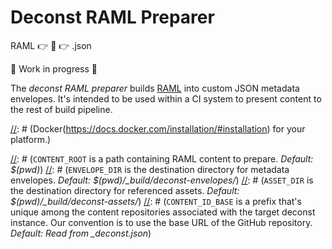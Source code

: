 # Deconst RAML Preparer
RAML :point_right: :wrench: :point_right: .json

:construction: Work in progress :construction:

The *deconst RAML preparer* builds [RAML](#) into custom JSON metadata
envelopes. It's intended to be used within a CI system to present content to
the rest of build pipeline.

[//]: # (## Running locally)

[//]: # (To run the preparer locally, you'll need to install:)

[//]: # (Docker(https://docs.docker.com/installation/#installation) for your platform.)

[//]: # (Once you have Docker set up, export any desired configuration variables and run `deconst-preparer-raml.sh` with the absolute path to any RAML-based content repository.)

[//]: # (```bash ./deconst-preparer-raml.sh /absolute/path/to/content-repo ```)

[//]: # (### Configuration)

[//]: # (#### Environment variables)

[//]: # (The following values may be present in the environment:)

[//]: # (`CONTENT_ROOT` is a path containing RAML content to prepare. *Default: $(pwd)*)
[//]: # (`ENVELOPE_DIR` is the destination directory for metadata envelopes. *Default: $(pwd)/_build/deconst-envelopes/*)
[//]: # (`ASSET_DIR` is the destination directory for referenced assets. *Default: $(pwd)/_build/deconst-assets/*)
[//]: # (`CONTENT_ID_BASE` is a prefix that's unique among the content repositories associated with the target deconst instance. Our convention is to use the base URL of the GitHub repository. *Default: Read from _deconst.json*)
